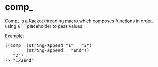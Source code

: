 # comp_
Comp_ is a Racket threading macro which composes functions in order, using a '_' placeholder to pass values.

Example:
<pre>
((comp_ (string-append "1" _ "3")
        (string-append _ "end"))
   "2")
-> "123end"
</pre>
